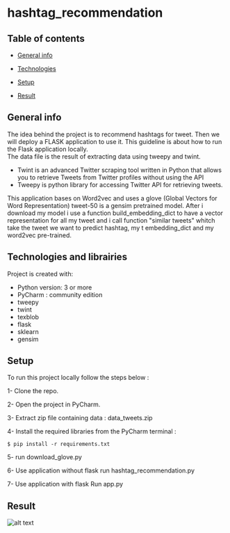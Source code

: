 # hashtag_recommendation
## Table of contents
* [General info](#general-info)

* [Technologies](#Technologies)

* [Setup](#setup)

* [Result](#Result)

## General info
The idea behind the project is to recommend hashtags for tweet. 
Then we will deploy a FLASK application to use it. 
This guideline is about how to run the Flask application locally.  
The data file is the result of extracting data using tweepy and twint.

  * Twint is an advanced Twitter scraping tool written in Python that allows you to retrieve Tweets from Twitter profiles without using the API
  * Tweepy is python library for accessing Twitter API for retrieving tweets.
  
This application bases on Word2vec and uses a glove (Global Vectors for Word Representation) tweet-50 is a gensim pretrained model.
After i download my model i use a function build_embedding_dict  to have a vector representation for all my tweet and i call function "similar tweets" whitch take the tweet we want to predict hashtag, my t embedding_dict and my word2vec pre-trained.

## Technologies and librairies

Project is created with:
* Python version: 3 or more
* PyCharm : community edition
* tweepy
* twint
* texblob
* flask
* sklearn
* gensim

## Setup 

To run this project locally follow the steps below : 

1- Clone the repo.

2- Open the project in PyCharm.

3- Extract zip file containing data : data_tweets.zip

4- Install the required libraries from the PyCharm terminal :
``` 
$ pip install -r requirements.txt 
```

5- run download_glove.py

6- Use application without flask run hashtag_recommendation.py

7- Use application with flask Run app.py

## Result 

![alt text](https://user-images.githubusercontent.com/77112759/105642880-cb0d2200-5e8c-11eb-92ec-a609707da3f6.png)

